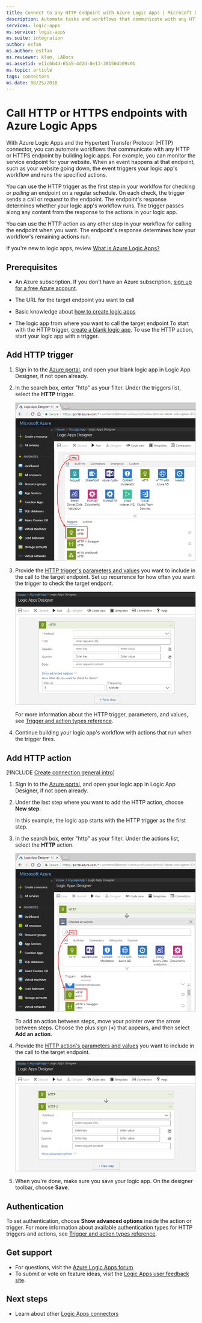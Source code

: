 ```yaml
---
title: Connect to any HTTP endpoint with Azure Logic Apps | Microsoft Docs
description: Automate tasks and workflows that communicate with any HTTP endpoint by using Azure Logic Apps
services: logic-apps
ms.service: logic-apps
ms.suite: integration
author: ecfan
ms.author: estfan
ms.reviewer: klam, LADocs
ms.assetid: e11c6b4d-65a5-4d2d-8e13-38150db09c0b
ms.topic: article
tags: connectors
ms.date: 08/25/2018
---
```


# Call HTTP or HTTPS endpoints with Azure Logic Apps

With Azure Logic Apps and the Hypertext Transfer Protocol (HTTP) connector, 
you can automate workflows that communicate with any HTTP or HTTPS endpoint 
by building logic apps. For example, you can monitor the service endpoint 
for your website. When an event happens at that endpoint, such as your 
website going down, the event triggers your logic app's workflow and runs 
the specified actions. 

You can use the HTTP trigger as the first step in your worklfow 
for checking or *polling* an endpoint on a regular schedule. 
On each check, the trigger sends a call or *request* to the endpoint. 
The endpoint's response determines whether your logic app's workflow runs. 
The trigger passes along any content from the response to the actions 
in your logic app. 

You can use the HTTP action as any other step in your workflow 
for calling the endpoint when you want. The endpoint's response 
determines how your workflow's remaining actions run.

If you're new to logic apps, review 
[What is Azure Logic Apps?](../logic-apps/logic-apps-overview.md)

## Prerequisites

* An Azure subscription. If you don't have an Azure subscription, 
<a href="https://azure.microsoft.com/free/" target="_blank">sign up for a free Azure account</a>. 

* The URL for the target endpoint you want to call 

* Basic knowledge about 
[how to create logic apps](../logic-apps/quickstart-create-first-logic-app-workflow.md)

* The logic app from where you want to call the target endpoint 
To start with the HTTP trigger, [create a blank logic app](../logic-apps/quickstart-create-first-logic-app-workflow.md). 
To use the HTTP action, start your logic app with a trigger.

## Add HTTP trigger

1. Sign in to the [Azure portal](https://portal.azure.com), 
and open your blank logic app in Logic App Designer, 
if not open already.

1. In the search box, enter "http" as your filter. 
Under the triggers list, select the **HTTP** trigger. 

   ![Select HTTP trigger](./media/connectors-native-http/select-http-trigger.png)

1. Provide the [HTTP trigger's parameters and values](../logic-apps/logic-apps-workflow-actions-triggers.md##http-trigger) 
you want to include in the call to the target endpoint. 
Set up recurrence for how often you want the trigger to check the target endpont.

   ![Enter HTTP trigger parameters](./media/connectors-native-http/http-trigger-parameters.png)

   For more information about the HTTP trigger, parameters, and values, 
   see [Trigger and action types reference](../logic-apps/logic-apps-workflow-actions-triggers.md##http-trigger).

1. Continue building your logic app's workflow with actions that run 
when the trigger fires.

## Add HTTP action

[!INCLUDE [Create connection general intro](../../includes/connectors-create-connection-general-intro.md)]

1. Sign in to the [Azure portal](https://portal.azure.com), 
and open your logic app in Logic App Designer, if not open already.

1. Under the last step where you want to add the HTTP action, 
choose **New step**. 

   In this example, the logic app starts with the HTTP trigger as the first step.

1. In the search box, enter "http" as your filter. 
Under the actions list, select the **HTTP** action.

   ![Select HTTP action](./media/connectors-native-http/select-http-action.png)

   To add an action between steps, 
   move your pointer over the arrow between steps. 
   Choose the plus sign (**+**) that appears, 
   and then select **Add an action**.

1. Provide the [HTTP action's parameters and values](../logic-apps/logic-apps-workflow-actions-triggers.md##http-action) 
you want to include in the call to the target endpoint. 

   ![Enter HTTP action parameters](./media/connectors-native-http/http-action-parameters.png)

1. When you're done, make sure you save your logic app. 
On the designer toolbar, choose **Save**. 

## Authentication

To set authentication, choose **Show advanced options** inside the action or trigger. 
For more information about available authentication types for HTTP triggers and actions, 
see [Trigger and action types reference](../logic-apps/logic-apps-workflow-actions-triggers.md#connector-authentication).

## Get support

* For questions, visit the [Azure Logic Apps forum](https://social.msdn.microsoft.com/Forums/en-US/home?forum=azurelogicapps).
* To submit or vote on feature ideas, visit the [Logic Apps user feedback site](http://aka.ms/logicapps-wish).

## Next steps

* Learn about other [Logic Apps connectors](../connectors/apis-list.md)

